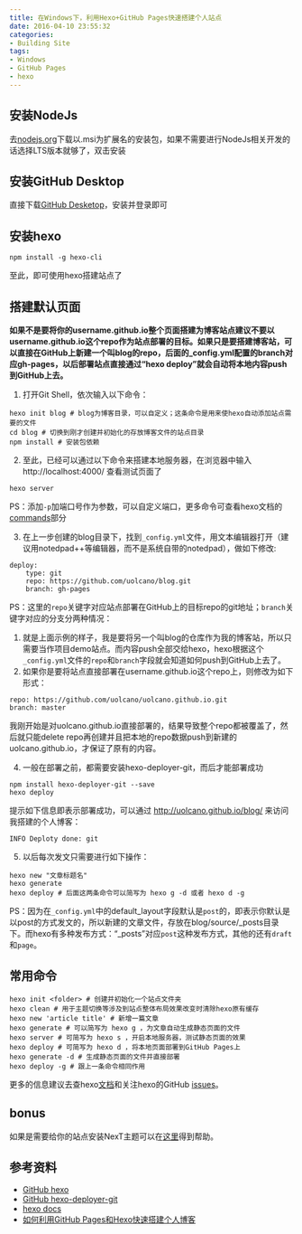 ```yaml
---
title: 在Windows下，利用Hexo+GitHub Pages快速搭建个人站点
date: 2016-04-10 23:55:32
categories:
- Building Site
tags:
- Windows
- GitHub Pages
- hexo
---
```

<!-- toc -->
## 安装NodeJs
去[nodejs.org](https://nodejs.org/en/)下载以.msi为扩展名的安装包，如果不需要进行NodeJs相关开发的话选择LTS版本就够了，双击安装
## 安装GitHub Desktop
直接下载[GitHub Desketop](https://desktop.github.com/)，安装并登录即可
## 安装hexo
```
npm install -g hexo-cli
```
至此，即可使用hexo搭建站点了
## 搭建默认页面
**如果不是要将你的username.github.io整个页面搭建为博客站点建议不要以username.github.io这个repo作为站点部署的目标。如果只是要搭建博客站，可以直接在GitHub上新建一个叫blog的repo，后面的_config.yml配置的branch对应gh-pages，以后部署站点直接通过“hexo deploy”就会自动将本地内容push到GitHub上去。**

1. 打开Git Shell，依次输入以下命令：
  ```
hexo init blog # blog为博客目录，可以自定义；这条命令是用来使hexo自动添加站点需要的文件
cd blog # 切换到刚才创建并初始化的存放博客文件的站点目录
npm install # 安装包依赖
  ```

2. 至此，已经可以通过以下命令来搭建本地服务器，在浏览器中输入 http://localhost:4000/ 查看测试页面了
  ```
hexo server
  ```
  PS：添加`-p`加端口号作为参数，可以自定义端口，更多命令可查看hexo文档的[commands](https://hexo.io/docs/commands.html)部分

3. 在上一步创建的blog目录下，找到`_config.yml`文件，用文本编辑器打开（建议用notedpad++等编辑器，而不是系统自带的notedpad），做如下修改:
  ```
deploy:
      type: git
      repo: https://github.com/uolcano/blog.git
      branch: gh-pages
  ```
  PS：这里的`repo`关键字对应站点部署在GitHub上的目标repo的git地址；`branch`关键字对应的分支分两种情况：
  1. 就是上面示例的样子，我是要将另一个叫blog的仓库作为我的博客站，所以只需要当作项目demo站点。而内容push全部交给hexo，hexo根据这个`_config.yml`文件的`repo`和`branch`字段就会知道如何push到GitHub上去了。
  2. 如果你是要将站点直接部署在username.github.io这个repo上，则修改为如下形式：
  ```
  repo: https://github.com/uolcano/uolcano.github.io.git
  branch: master
  ```

  我刚开始是对uolcano.github.io直接部署的，结果导致整个repo都被覆盖了，然后就只能delete repo再创建并且把本地的repo数据push到新建的uolcano.github.io，才保证了原有的内容。

4. 一般在部署之前，都需要安装hexo-deployer-git，而后才能部署成功
  ```
npm install hexo-deployer-git --save
hexo deploy
  ```
  提示如下信息即表示部署成功，可以通过 http://uolcano.github.io/blog/ 来访问我搭建的个人博客：
  ```
  INFO Deploty done: git
  ```

5. 以后每次发文只需要进行如下操作：
  ```
hexo new "文章标题名"
hexo generate
hexo deploy # 后面这两条命令可以简写为 hexo g -d 或者 hexo d -g
  ```
  PS：因为在`_config.yml`中的default_layout字段默认是`post`的，即表示你默认是以post的方式发文的，所以新建的文章文件，存放在blog/source/_posts目录下。而hexo有多种发布方式：“_posts”对应`post`这种发布方式，其他的还有`draft`和`page`。

## 常用命令
```
hexo init <folder> # 创建并初始化一个站点文件夹
hexo clean # 用于主题切换等涉及到站点整体布局效果改变时清除hexo原有缓存
hexo new 'article title' # 新增一篇文章
hexo generate # 可以简写为 hexo g ，为文章自动生成静态页面的文件
hexo server # 可简写为 hexo s ，开启本地服务器，测试静态页面的效果
hexo deploy # 可简写为 hexo d ，将本地页面部署到GitHub Pages上
hexo generate -d # 生成静态页面的文件并直接部署
hexo deploy -g # 跟上一条命令相同作用
```

更多的信息建议去查hexo[文档](https://hexo.io/docs/index.html)和关注hexo的GitHub [issues](https://github.com/hexojs/hexo/issues)。

## bonus
如果是需要给你的站点安装NexT主题可以在[这里](http://theme-next.iissnan.com/getting-started.html)得到帮助。

## 参考资料
- [GitHub hexo](https://github.com/hexojs/hexo)
- [GitHub hexo-deployer-git](https://github.com/hexojs/hexo-deployer-git)
- [hexo docs](https://hexo.io/docs/index.html)
- [如何利用GitHub Pages和Hexo快速搭建个人博客](http://sunwhut.com/2015/10/30/buildBlog/)